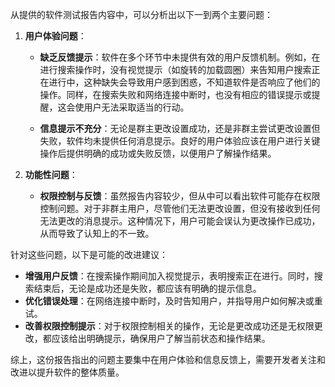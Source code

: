 从提供的软件测试报告内容中，可以分析出以下一到两个主要问题：

1. **用户体验问题**：
   - **缺乏反馈提示**：软件在多个环节中未提供有效的用户反馈机制。例如，在进行搜索操作时，没有视觉提示（如旋转的加载圆圈）来告知用户搜索正在进行中，这种缺失会导致用户感到困惑，不知道软件是否响应了他们的操作。同样，在搜索失败和网络连接中断时，也没有相应的错误提示或提醒，这会使用户无法采取适当的行动。

   - **信息提示不充分**：无论是群主更改设置成功，还是非群主尝试更改设置但失败，软件均未提供任何消息提示。良好的用户体验应该在用户进行关键操作后提供明确的成功或失败反馈，以便用户了解操作结果。

2. **功能性问题**：
   - **权限控制与反馈**：虽然报告内容较少，但从中可以看出软件可能存在权限控制问题。对于非群主用户，尽管他们无法更改设置，但没有接收到任何无法更改的消息提示。这种情况下，用户可能会误认为更改操作已成功，从而导致了认知上的不一致。

针对这些问题，以下是可能的改进建议：

- **增强用户反馈**：在搜索操作期间加入视觉提示，表明搜索正在进行。同时，搜索结束后，无论是成功还是失败，都应该有明确的提示信息。
- **优化错误处理**：在网络连接中断时，及时告知用户，并指导用户如何解决或重试。
- **改善权限控制提示**：对于权限控制相关的操作，无论是更改成功还是无权限更改，都应该给出明确提示，确保用户了解当前状态和操作结果。

综上，这份报告指出的问题主要集中在用户体验和信息反馈上，需要开发者关注和改进以提升软件的整体质量。